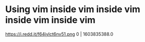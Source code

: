 # Using vim inside vim inside vim inside vim inside vim
https://i.redd.it/f64jylct6nv51.png
0 | 1603835388.0

